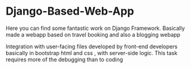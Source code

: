 # Django-Based-Web-App
Here you can find some fantastic work on Django Framework. Basically made a webapp based on travel booking and also a blogging webapp

Integration with user-facing files developed by front-end developers basically in bootstrap html and css , with server-side logic. This task requires more of the debugging than to coding
